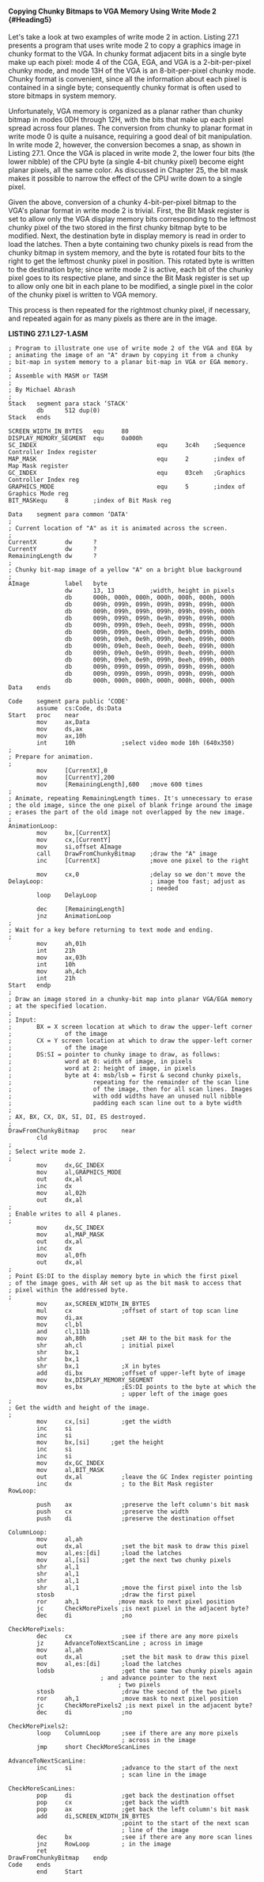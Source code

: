 #### Copying Chunky Bitmaps to VGA Memory Using Write Mode 2 {#Heading5}

Let's take a look at two examples of write mode 2 in action. Listing
27.1 presents a program that uses write mode 2 to copy a graphics image
in chunky format to the VGA. In chunky format adjacent bits in a single
byte make up each pixel: mode 4 of the CGA, EGA, and VGA is a
2-bit-per-pixel chunky mode, and mode 13H of the VGA is an
8-bit-per-pixel chunky mode. Chunky format is convenient, since all the
information about each pixel is contained in a single byte; consequently
chunky format is often used to store bitmaps in system memory.

Unfortunately, VGA memory is organized as a planar rather than chunky
bitmap in modes 0DH through 12H, with the bits that make up each pixel
spread across four planes. The conversion from chunky to planar format
in write mode 0 is quite a nuisance, requiring a good deal of bit
manipulation. In write mode 2, however, the conversion becomes a snap,
as shown in Listing 27.1. Once the VGA is placed in write mode 2, the
lower four bits (the lower nibble) of the CPU byte (a single 4-bit
chunky pixel) become eight planar pixels, all the same color. As
discussed in Chapter 25, the bit mask makes it possible to narrow the
effect of the CPU write down to a single pixel.

Given the above, conversion of a chunky 4-bit-per-pixel bitmap to the
VGA's planar format in write mode 2 is trivial. First, the Bit Mask
register is set to allow only the VGA display memory bits corresponding
to the leftmost chunky pixel of the two stored in the first chunky
bitmap byte to be modified. Next, the destination byte in display memory
is read in order to load the latches. Then a byte containing two chunky
pixels is read from the chunky bitmap in system memory, and the byte is
rotated four bits to the right to get the leftmost chunky pixel in
position. This rotated byte is written to the destination byte; since
write mode 2 is active, each bit of the chunky pixel goes to its
respective plane, and since the Bit Mask register is set up to allow
only one bit in each plane to be modified, a single pixel in the color
of the chunky pixel is written to VGA memory.

This process is then repeated for the rightmost chunky pixel, if
necessary, and repeated again for as many pixels as there are in the
image.

**LISTING 27.1 L27-1.ASM**

    ; Program to illustrate one use of write mode 2 of the VGA and EGA by
    ; animating the image of an "A" drawn by copying it from a chunky
    ; bit-map in system memory to a planar bit-map in VGA or EGA memory.
    ;
    ; Assemble with MASM or TASM
    ;
    ; By Michael Abrash
    ;
    Stack   segment para stack ‘STACK'
            db      512 dup(0)
    Stack   ends

    SCREEN_WIDTH_IN_BYTES   equ     80
    DISPLAY_MEMORY_SEGMENT  equ     0a000h
    SC_INDEX                                  equ     3c4h    ;Sequence Controller Index register
    MAP_MASK                                  equ     2       ;index of Map Mask register
    GC_INDEX                                  equ     03ceh   ;Graphics Controller Index reg
    GRAPHICS_MODE                             equ     5       ;index of Graphics Mode reg
    BIT_MASKequ     8       ;index of Bit Mask reg

    Data    segment para common ‘DATA'
    ;
    ; Current location of "A" as it is animated across the screen.
    ;
    CurrentX        dw      ?
    CurrentY        dw      ?
    RemainingLength dw      ?
    ;
    ; Chunky bit-map image of a yellow "A" on a bright blue background
    ;
    AImage          label   byte
                    dw      13, 13          ;width, height in pixels
                    db      000h, 000h, 000h, 000h, 000h, 000h, 000h
                    db      009h, 099h, 099h, 099h, 099h, 099h, 000h
                    db      009h, 099h, 099h, 099h, 099h, 099h, 000h
                    db      009h, 099h, 099h, 0e9h, 099h, 099h, 000h
                    db      009h, 099h, 09eh, 0eeh, 099h, 099h, 000h
                    db      009h, 099h, 0eeh, 09eh, 0e9h, 099h, 000h
                    db      009h, 09eh, 0e9h, 099h, 0eeh, 099h, 000h
                    db      009h, 09eh, 0eeh, 0eeh, 0eeh, 099h, 000h
                    db      009h, 09eh, 0e9h, 099h, 0eeh, 099h, 000h
                    db      009h, 09eh, 0e9h, 099h, 0eeh, 099h, 000h
                    db      009h, 099h, 099h, 099h, 099h, 099h, 000h
                    db      009h, 099h, 099h, 099h, 099h, 099h, 000h
                    db      000h, 000h, 000h, 000h, 000h, 000h, 000h
    Data    ends

    Code    segment para public ‘CODE'
            assume  cs:Code, ds:Data
    Start   proc    near
            mov     ax,Data
            mov     ds,ax
            mov     ax,10h
            int     10h             ;select video mode 10h (640x350)
    ;
    ; Prepare for animation.
    ;
            mov     [CurrentX],0
            mov     [CurrentY],200
            mov     [RemainingLength],600   ;move 600 times
    ;
    ; Animate, repeating RemainingLength times. It's unnecessary to erase
    ; the old image, since the one pixel of blank fringe around the image
    ; erases the part of the old image not overlapped by the new image.
    ;
    AnimationLoop:
            mov     bx,[CurrentX]
            mov     cx,[CurrentY]
            mov     si,offset AImage
            call    DrawFromChunkyBitmap    ;draw the "A" image
            inc     [CurrentX]              ;move one pixel to the right

            mov     cx,0                    ;delay so we don't move the
    DelayLoop:                              ; image too fast; adjust as
                                            ; needed
            loop    DelayLoop

            dec     [RemainingLength]
            jnz     AnimationLoop
    ;
    ; Wait for a key before returning to text mode and ending.
    ;
            mov     ah,01h
            int     21h
            mov     ax,03h
            int     10h
            mov     ah,4ch
            int     21h
    Start   endp
    ;
    ; Draw an image stored in a chunky-bit map into planar VGA/EGA memory
    ; at the specified location.
    ;
    ; Input:
    ;       BX = X screen location at which to draw the upper-left corner
    ;               of the image
    ;       CX = Y screen location at which to draw the upper-left corner
    ;               of the image
    ;       DS:SI = pointer to chunky image to draw, as follows:
    ;               word at 0: width of image, in pixels
    ;               word at 2: height of image, in pixels
    ;               byte at 4: msb/lsb = first & second chunky pixels,
    ;                       repeating for the remainder of the scan line
    ;                       of the image, then for all scan lines. Images
    ;                       with odd widths have an unused null nibble
    ;                       padding each scan line out to a byte width
    ;
    ; AX, BX, CX, DX, SI, DI, ES destroyed.
    ;
    DrawFromChunkyBitmap    proc    near
            cld
    ;
    ; Select write mode 2.
    ;
            mov     dx,GC_INDEX
            mov     al,GRAPHICS_MODE
            out     dx,al
            inc     dx
            mov     al,02h
            out     dx,al
    ;
    ; Enable writes to all 4 planes.
    ;
            mov     dx,SC_INDEX
            mov     al,MAP_MASK
            out     dx,al
            inc     dx
            mov     al,0fh
            out     dx,al
    ;
    ; Point ES:DI to the display memory byte in which the first pixel
    ; of the image goes, with AH set up as the bit mask to access that
    ; pixel within the addressed byte.
    ;
            mov     ax,SCREEN_WIDTH_IN_BYTES
            mul     cx              ;offset of start of top scan line
            mov     di,ax
            mov     cl,bl
            and     cl,111b
            mov     ah,80h          ;set AH to the bit mask for the
            shr     ah,cl           ; initial pixel
            shr     bx,1
            shr     bx,1
            shr     bx,1            ;X in bytes
            add     di,bx           ;offset of upper-left byte of image
            mov     bx,DISPLAY_MEMORY_SEGMENT
            mov     es,bx           ;ES:DI points to the byte at which the
                                    ; upper left of the image goes
    ;
    ; Get the width and height of the image.
    ;
            mov     cx,[si]         ;get the width
            inc     si
            inc     si
            mov     bx,[si]      ;get the height
            inc     si
            inc     si
            mov     dx,GC_INDEX
            mov     al,BIT_MASK
            out     dx,al           ;leave the GC Index register pointing
            inc     dx              ; to the Bit Mask register
    RowLoop:

            push    ax              ;preserve the left column's bit mask
            push    cx              ;preserve the width
            push    di              ;preserve the destination offset

    ColumnLoop:
            mov     al,ah
            out     dx,al           ;set the bit mask to draw this pixel
            mov     al,es:[di]      ;load the latches
            mov     al,[si]         ;get the next two chunky pixels
            shr     al,1
            shr     al,1
            shr     al,1
            shr     al,1            ;move the first pixel into the lsb
            stosb                   ;draw the first pixel
            ror     ah,1           ;move mask to next pixel position
            jc      CheckMorePixels ;is next pixel in the adjacent byte?
            dec     di              ;no

    CheckMorePixels:
            dec     cx              ;see if there are any more pixels
            jz      AdvanceToNextScanLine ; across in image
            mov     al,ah
            out     dx,al           ;set the bit mask to draw this pixel
            mov     al,es:[di]      ;load the latches
            lodsb                   ;get the same two chunky pixels again
                              ; and advance pointer to the next
                                   ; two pixels
            stosb                   ;draw the second of the two pixels
            ror     ah,1            ;move mask to next pixel position
            jc      CheckMorePixels2 ;is next pixel in the adjacent byte?
            dec     di              ;no

    CheckMorePixels2:
            loop    ColumnLoop      ;see if there are any more pixels
                                    ; across in the image
            jmp     short CheckMoreScanLines

    AdvanceToNextScanLine:
            inc     si              ;advance to the start of the next
                                    ; scan line in the image

    CheckMoreScanLines:
            pop     di              ;get back the destination offset
            pop     cx              ;get back the width
            pop     ax              ;get back the left column's bit mask
            add     di,SCREEN_WIDTH_IN_BYTES
                                    ;point to the start of the next scan
                                    ; line of the image
            dec     bx              ;see if there are any more scan lines
            jnz     RowLoop         ; in the image
            ret
    DrawFromChunkyBitmap    endp
    Code    ends
            end     Start
